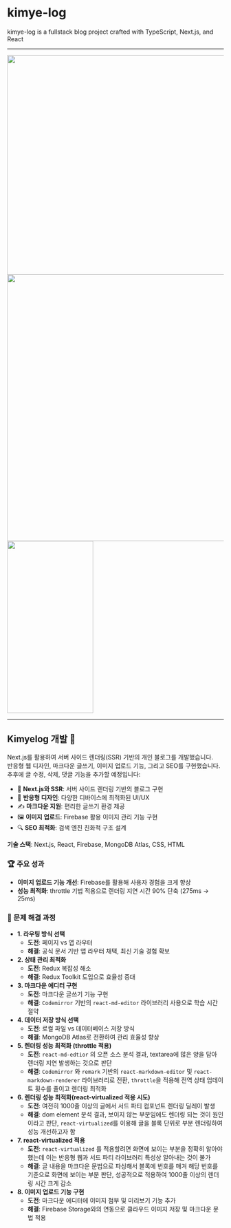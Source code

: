 # kimye-log
kimye-log is a fullstack blog project crafted with TypeScript, Next.js, and React

---

<img src="./sample/pc.gif" width="830" height="510"/>
<img src="./sample/tablet.gif" width="620" height="620"/>
<img src="./sample/mobile.gif" width="200" height="400"/>


---

## **Kimyelog 개발** 📝

Next.js를 활용하여 서버 사이드 렌더링(SSR) 기반의 개인 블로그를 개발했습니다.  
반응형 웹 디자인, 마크다운 글쓰기, 이미지 업로드 기능, 그리고 SEO를 구현했습니다.   
추후에 글 수정, 삭제, 댓글 기능을 추가할 예정입니다:  

- 🚀 **Next.js와 SSR**: 서버 사이드 렌더링 기반의 블로그 구현
- 📱 **반응형 디자인**: 다양한 디바이스에 최적화된 UI/UX
- ✍️ **마크다운 지원**: 편리한 글쓰기 환경 제공
- 🖼️ **이미지 업로드**: Firebase 활용 이미지 관리 기능 구현
- 🔍 **SEO 최적화**: 검색 엔진 친화적 구조 설계

**기술 스택**: Next.js, React, Firebase, MongoDB Atlas, CSS, HTML

### 🏆 주요 성과

- **이미지 업로드 기능 개선**: Firebase를 활용해 사용자 경험을 크게 향상
- **성능 최적화**: throttle 기법 적용으로 렌더링 지연 시간 90% 단축 (275ms → 25ms)

### 🧠 문제 해결 과정

- **1. 라우팅 방식 선택**
    - **도전**: 페이지 vs 앱 라우터
    - **해결**: 공식 문서 기반 앱 라우터 채택, 최신 기술 경험 확보
- **2. 상태 관리 최적화**
    - **도전**: Redux 복잡성 해소
    - **해결**: Redux Toolkit 도입으로 효율성 증대
- **3. 마크다운 에디터 구현**
    - **도전**: 마크다운 글쓰기 기능 구현
    - **해결**: `Codemirror` 기반의 `react-md-editor` 라이브러리 사용으로 학습 시간 절약
- **4. 데이터 저장 방식 선택**
    - **도전**: 로컬 파일 vs 데이터베이스 저장 방식
    - **해결**: MongoDB Atlas로 전환하여 관리 효율성 향상
- **5. 렌더링 성능 최적화 (throttle 적용)**
    - **도전**: `react-md-edtior` 의 오픈 소스 분석 결과, textarea에 많은 양을 담아 렌더링 지연 발생하는 것으로 판단
    - **해결**: `Codemirror` 와 `remark` 기반의 `react-markdown-editor` 및 `react-markdown-renderer` 라이브러리로 전환, `throttle`을 적용해 전역 상태 업데이트 횟수를 줄이고 렌더링 최적화
- **6. 렌더링 성능 최적화(react-virtualized 적용 시도)**
    - **도전**: 여전히 1000줄 이상의 글에서 서드 파티 컴포넌트 렌더링 딜레이 발생
    - **해결**:  dom element 분석 결과, 보이지 않는 부분임에도 렌더링 되는 것이 원인이라고 판단,  `react-virtualized`를 이용해 글을 블록 단위로 부분 렌더링하여 성능 개선하고자 함
- **7. react-virtualized 적용**
    - **도전**: `react-virtualized` 를 적용할려면 화면에 보이는 부분을 정확히 알아야 했는데 이는 반응형 웹과 서드 파티 라이브러리 특성상 알아내는 것이 불가
    - **해결**: 글 내용을 마크다운 문법으로 파싱해서 블록에 번호를 매겨 해당 번호를 기준으로 화면에 보이는 부분 판단, 성공적으로 적용하여 1000줄 이상의 렌더링 시간 크게 감소
- **8. 이미지 업로드 기능 구현**
    - **도전**: 마크다운 에디터에 이미지 첨부 및 미리보기 기능 추가
    - **해결**: Firebase Storage와의 연동으로 클라우드 이미지 저장 및 마크다운 문법 적용
